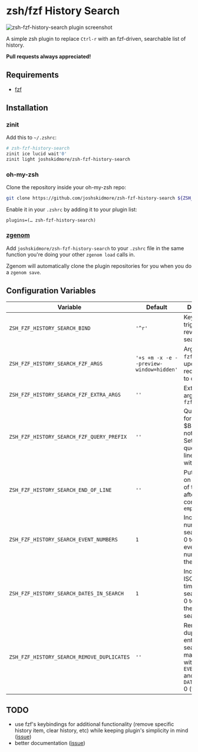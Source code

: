 # zsh/fzf History Search
![zsh-fzf-history-search plugin screenshot](https://josh.sh/5UPr.png)

A simple zsh plugin to replace `Ctrl-r` with an fzf-driven, searchable list of history.

**Pull requests always appreciated!**

## Requirements
* [fzf](https://github.com/junegunn/fzf)

## Installation

### zinit

Add this to `~/.zshrc`:

```sh
# zsh-fzf-history-search
zinit ice lucid wait'0'
zinit light joshskidmore/zsh-fzf-history-search
```

### oh-my-zsh

Clone the repository inside your oh-my-zsh repo:

``` sh
git clone https://github.com/joshskidmore/zsh-fzf-history-search ${ZSH_CUSTOM:=~/.oh-my-zsh/custom}/plugins/zsh-fzf-history-search
```

Enable it in your `.zshrc` by adding it to your plugin list:

```
plugins=(… zsh-fzf-history-search)
```

### [zgenom](https://github.com/jandamm/zgenom)

Add `joshskidmore/zsh-fzf-history-search` to your `.zshrc` file in the same function you're doing your other `zgenom load` calls in.

Zgenom will automatically clone the plugin repositories for you when you do a `zgenom save`.

## Configuration Variables

| Variable                                  | Default                                 | Description                                                                                                |
| ----------------------------------------- | --------------------------------------- | ---------------------------------------------------------------------------------------------------------- |
| `ZSH_FZF_HISTORY_SEARCH_BIND`             | `'^r'`                                  | Keybind to trigger fzf reverse search                                                                      |
| `ZSH_FZF_HISTORY_SEARCH_FZF_ARGS`         | `'+s +m -x -e --preview-window=hidden'` | Arguments for `fzf` (might be updated, not recommended to override)                                        |
| `ZSH_FZF_HISTORY_SEARCH_FZF_EXTRA_ARGS`   | `''`                                    | Extra arguments for `fzf`                                                                                  |
| `ZSH_FZF_HISTORY_SEARCH_FZF_QUERY_PREFIX` | `''`                                    | Query prefix for `fzf` when $BUFFER is not empty. Set it to '^' to query history lines begin with $BUFFER  |
| `ZSH_FZF_HISTORY_SEARCH_END_OF_LINE`      | `''`                                    | Put the cursor on at the end of the line after completion, `empty=false`                                   |
| `ZSH_FZF_HISTORY_SEARCH_EVENT_NUMBERS`    | `1`                                     | Include event numbers in search.  Set to 0 to remove event numbers from the search.                        |
| `ZSH_FZF_HISTORY_SEARCH_DATES_IN_SEARCH`  | `1`                                     | Include ISO8601 timestamps in search.  Set to 0 to remove them from the search.                            |
| `ZSH_FZF_HISTORY_SEARCH_REMOVE_DUPLICATES`| `''`                                    | Remove duplicate entries from search.  Only makes sense with `EVENT_NUMBERS` and `DATE_INSEARCH` 0 (false).|


## TODO
* use fzf's keybindings for additional functionality (remove specific history item, clear history, etc) while keeping plugin's simplicity in mind ([issue](https://github.com/joshskidmore/zsh-fzf-history-search/issues/10))
* better documentation ([issue](https://github.com/joshskidmore/zsh-fzf-history-search/issues/11))
